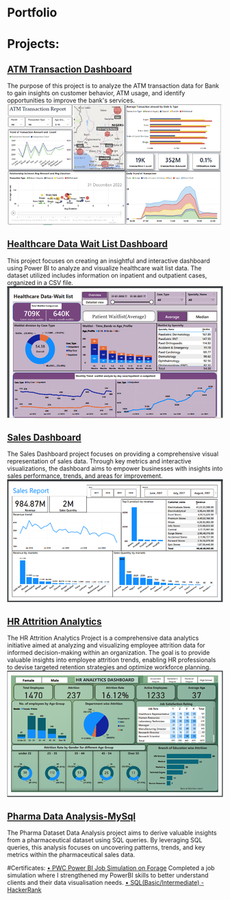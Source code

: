# Portfolio
# Projects:
## [ATM Transaction Dashboard](https://github.com/manisha23das/ATM-Transaction-Dashboard)
The purpose of this project is to analyze the ATM transaction data for Bank to gain insights on customer behavior, ATM usage, and identify opportunities to improve the bank's services. ![](images/Atm.png)
## [Healthcare Data Wait List Dashboard](https://github.com/manisha23das/Healthcare-Data-Wait-List-Dashboard)
This project focuses on creating an insightful and interactive dashboard using Power BI to analyze and visualize healthcare wait list data. The dataset utilized includes information on inpatient and outpatient cases, organized in a CSV file. ![](images/Healthcare.png)
## [Sales Dashboard](https://github.com/manisha23das/Sales-Dashboard)
The Sales Dashboard project focuses on providing a comprehensive visual representation of sales data. Through key metrics and interactive visualizations, the dashboard aims to empower businesses with insights into sales performance, trends, and areas for improvement. ![](images/Sales.png)
## [HR Attrition Analytics](https://github.com/manisha23das/HR-Analytics)
The HR Attrition Analytics Project is a comprehensive data analytics initiative aimed at analyzing and visualizing employee attrition data for informed decision-making within an organization. The goal is to provide valuable insights into employee attrition trends, enabling HR professionals to devise targeted retention strategies and optimize workforce planning. ![](images/HR.png)
## [Pharma Data Analysis-MySql](https://github.com/manisha23das/Pharma-Data-Analysis--MYSQL)
The Pharma Dataset Data Analysis project aims to derive valuable insights from a pharmaceutical dataset using SQL queries. By leveraging SQL queries, this analysis focuses on uncovering patterns, trends, and key metrics within the pharmaceutical sales data.

#Certificates:
[• PWC Power BI Job Simulation on Forage](https://drive.google.com/file/d/1Yx8TWmV58tzk8MBMaNE925WjBigY8tg7/view)
Completed a job simulation where I strengthened my PowerBI skills to better understand clients and their data visualisation needs.
[• SQL(Basic/Intermediate) - HackerRank](https://www.hackerrank.com/certificates/2f0d4694a423)
